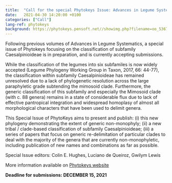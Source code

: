 ```yaml
---
title:  "Call for the special Phytokeys Issue: Advances in Legume Systematics 14. Classification of subfamily Caesalpinioideae (Leguminosae)"
date:   2021-04-30 14:20:00 +0100
categories: ["Call"]
lang-ref: phytokeys
background: https://phytokeys.pensoft.net//showimg.php?filename=oo_536710.jpg
---
```


Following previous volumes of Advances in Legume Systematics, a special issue of Phytokeys focusing on the classification of subfamily Caesalpinioideae is in preparation, and is currently accepting submissions.

While the classification of the legumes into six subfamiles is now widely accepted (Legume Phylogeny Working Group in Taxon, 2017, 66: 44-77), the classification within subfamily Caesalpinioideae has remained unresolved due to a lack of phylogenetic resolution across the large paraphyletic grade subtending the mimosoid clade. Furthermore, the generic classification of this subfamily and especially the Mimosoid clade (with c. 88 genera) remains in a state of considerable flux due to lack of effective pantropical integration and widespread homoplasy of almost all morphological characters that have been used to delimit genera.

This Special Issue of PhytoKeys aims to present and publish: (i) this new phylogeny demonstrating the extent of generic non-monophyly; (ii) a new tribal / clade-based classification of subfamily Caesalpinioideae; (iii) a series of papers that focus on generic re-delimitation of particular clades to deal with the majority of the genera that are currently non-monophyletic, including publication of new names and combinations as far as possible.

Special Issue editors: Colin E. Hughes, Luciano de Queiroz, Gwilym Lewis

More information available on [Phytokeys website](https://phytokeys.pensoft.net/special_issues)

**Deadline for submissions: DECEMBER 15, 2021**